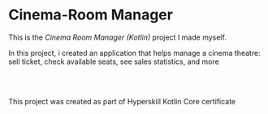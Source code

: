 # Cinema-Room Manager

This is the *Cinema Room Manager (Kotlin)* project I made myself.

<p>In this project, i created an application that helps manage a cinema theatre: sell ticket, check available seats, see sales statistics, and more</p><br></br>

This project was created as part of Hyperskill Kotlin Core certificate

